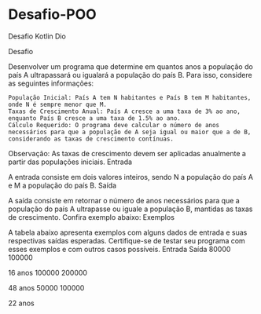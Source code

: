 # Desafio-POO
Desafio Kotlin Dio

Desafio

Desenvolver um programa que determine em quantos anos a população do país A ultrapassará ou igualará a população do país B. Para isso, considere as seguintes informações:

    População Inicial: País A tem N habitantes e País B tem M habitantes, onde N é sempre menor que M.
    Taxas de Crescimento Anual: País A cresce a uma taxa de 3% ao ano, enquanto País B cresce a uma taxa de 1.5% ao ano.
    Cálculo Requerido: O programa deve calcular o número de anos necessários para que a população de A seja igual ou maior que a de B, considerando as taxas de crescimento contínuas.

Observação: As taxas de crescimento devem ser aplicadas anualmente a partir das populações iniciais.
Entrada

A entrada consiste em dois valores inteiros, sendo N a população do país A e M a população do país B.
Saída

A saída consiste em retornar o número de anos necessários para que a população do país A ultrapasse ou iguale a população B, mantidas as taxas de crescimento. Confira exemplo abaixo:
Exemplos

A tabela abaixo apresenta exemplos com alguns dados de entrada e suas respectivas saídas esperadas. Certifique-se de testar seu programa com esses exemplos e com outros casos possíveis.
Entrada 	Saída
80000
100000
	
16 anos
100000
200000
	
48 anos
50000
100000
	
22 anos
